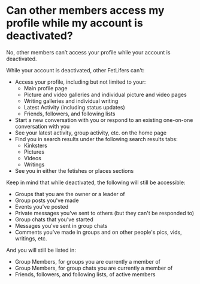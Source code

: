 # Can other members access my profile while my account is deactivated?

No, other members can’t access your profile while your account is deactivated.

While your account is deactivated, other FetLifers can't:

- Access your profile, including but not limited to your:
  - Main profile page
  - Picture and video galleries and individual picture and video pages
  - Writing galleries and individual writing
  - Latest Activity (including status updates)
  - Friends, followers, and following lists
- Start a new conversation with you or respond to an existing one-on-one conversation with you
- See your latest activity, group activity, etc. on the home page
- Find you in search results under the following search results tabs:
  - Kinksters
  - Pictures
  - Videos
  - Writings
- See you in either the fetishes or places sections

Keep in mind that while deactivated, the following will still be accessible:

- Groups that you are the owner or a leader of
- Group posts you've made
- Events you've posted
- Private messages you've sent to others (but they can't be responded to)
- Group chats that you've started
- Messages you've sent in group chats
- Comments you've made in groups and on other people's pics, vids, writings, etc.

And you will still be listed in:

- Group Members, for groups you are currently a member of
- Group Members, for group chats you are currently a member of
- Friends, followers, and following lists, of active members
